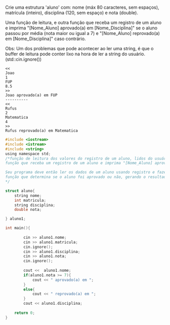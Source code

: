 Crie uma estrutura 'aluno' com: nome (máx 80 caracteres, sem espaços), matrícula (inteiro), disciplina (120, sem espaço) e nota (double).

Uma função de leitura, e outra função que receba um registro de um aluno e imprima "[Nome_Aluno] aprovado(a) em [Nome_Disciplina]" se o aluno passou por média (nota maior ou igual a 7) e "[Nome_Aluno] reprovado(a) em [Nome_Disciplina]" caso contrário.

Obs: Um dos problemas que pode acontecer ao ler uma string, é que o buffer de leitura pode conter lixo na hora de ler a string do usuário. (std::cin.ignore())

```
<<
Joao
1
FUP
8.5
>>
Joao aprovado(a) em FUP
----------
<<
Rufus
2
Matematica
4
>>
Rufus reprovado(a) em Matematica
```

```c
#include <iostream>
#include <istream>
#include <string>
using namespace std;
/*função de leitura dos valores do registro de um aluno, lidos do usuário, 
função que receba um registro de um aluno e imprima "[Nome_Aluno] aprovado(a)/reprovado em [Nome_Disciplina]" (nota maior ou igual a 7) ou 

Seu programa deve então ler os dados de um aluno usando registro e fazer uso da 
função que determina se o aluno foi aprovado ou não, gerando o resultado correto.
*/

struct aluno{
    string nome;
    int matricula;
    string disciplina;
    double nota;

} aluno1;

int main(){
    
        cin >> aluno1.nome;
        cin >> aluno1.matricula;
        cin.ignore();
        cin >> aluno1.disciplina;
        cin >> aluno1.nota;
        cin.ignore();
    
        cout <<  aluno1.nome;
        if(aluno1.nota >= 7){
            cout << " aprovado(a) em ";
        }
        else{
            cout << " reprovado(a) em ";
        }
        cout << aluno1.disciplina;
    
    return 0;
}
```
